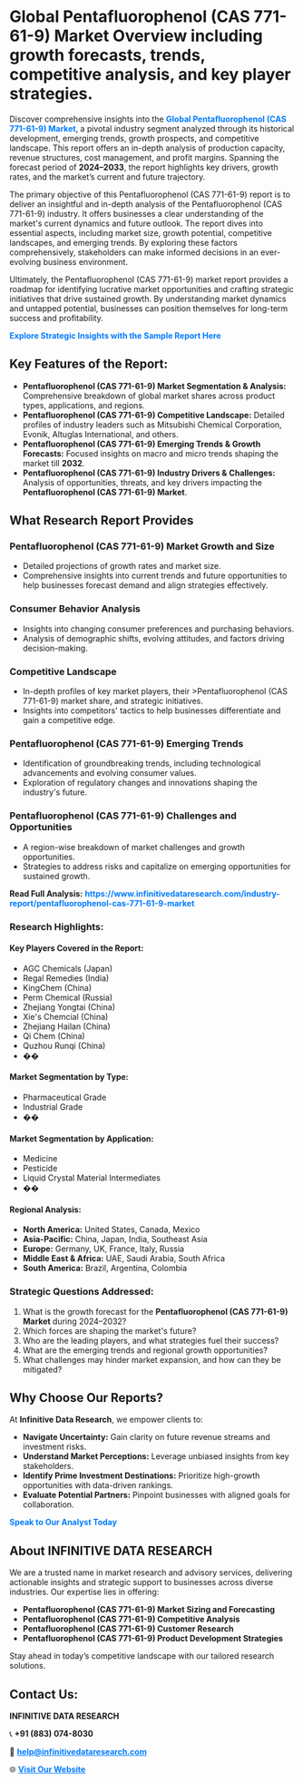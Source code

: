 <h1>Global Pentafluorophenol (CAS 771-61-9) Market Overview including growth forecasts, trends, competitive analysis, and key player strategies.</h1>
<p>
Discover comprehensive insights into the 
<a href="https://www.infinitivedataresearch.com/industry-report/pentafluorophenol-cas-771-61-9-market" rel="dofollow" style="color: #007BFF; text-decoration: none;"><strong>Global Pentafluorophenol (CAS 771-61-9) Market</strong></a>, a pivotal industry segment analyzed through its historical development, emerging trends, growth prospects, and competitive landscape. This report offers an in-depth analysis of production capacity, revenue structures, cost management, and profit margins. Spanning the forecast period of <strong>2024–2033</strong>, the report highlights key drivers, growth rates, and the market’s current and future trajectory.
</p>
<p>
The primary objective of this Pentafluorophenol (CAS 771-61-9) report is to deliver an insightful and in-depth analysis of the Pentafluorophenol (CAS 771-61-9) industry. It offers businesses a clear understanding of the market's current dynamics and future outlook. The report dives into essential aspects, including market size, growth potential, competitive landscapes, and emerging trends. By exploring these factors comprehensively, stakeholders can make informed decisions in an ever-evolving business environment.
</p>
<p>
Ultimately, the Pentafluorophenol (CAS 771-61-9) market report provides a roadmap for identifying lucrative market opportunities and crafting strategic initiatives that drive sustained growth. By understanding market dynamics and untapped potential, businesses can position themselves for long-term success and profitability.
</p>
<p>
<a href="https://www.infinitivedataresearch.com/request-sample/reportId=107913" style="color: #007BFF; text-decoration: none;"><strong>Explore Strategic Insights with the Sample Report Here</strong></a>
</p>

<h2>Key Features of the Report:</h2>
<ul>
<li><strong>Pentafluorophenol (CAS 771-61-9) Market Segmentation & Analysis:</strong> Comprehensive breakdown of global market shares across product types, applications, and regions.</li>
<li><strong>Pentafluorophenol (CAS 771-61-9) Competitive Landscape:</strong> Detailed profiles of industry leaders such as Mitsubishi Chemical Corporation, Evonik, Altuglas International, and others.</li>
<li><strong>Pentafluorophenol (CAS 771-61-9) Emerging Trends & Growth Forecasts:</strong> Focused insights on macro and micro trends shaping the market till <strong>2032</strong>.</li>
<li><strong>Pentafluorophenol (CAS 771-61-9) Industry Drivers & Challenges:</strong> Analysis of opportunities, threats, and key drivers impacting the <strong>Pentafluorophenol (CAS 771-61-9) Market</strong>.</li>
</ul>

<h2>What Research Report Provides</h2>
<h3>Pentafluorophenol (CAS 771-61-9) Market Growth and Size</h3>
<ul>
<li>Detailed projections of growth rates and market size.</li>
<li>Comprehensive insights into current trends and future opportunities to help businesses forecast demand and align strategies effectively.</li>
</ul>

<h3>Consumer Behavior Analysis</h3>
<ul>
<li>Insights into changing consumer preferences and purchasing behaviors.</li>
<li>Analysis of demographic shifts, evolving attitudes, and factors driving decision-making.</li>
</ul>

<h3>Competitive Landscape</h3>
<ul>
<li>In-depth profiles of key market players, their >Pentafluorophenol (CAS 771-61-9) market share, and strategic initiatives.</li>
<li>Insights into competitors' tactics to help businesses differentiate and gain a competitive edge.</li>
</ul>

<h3>Pentafluorophenol (CAS 771-61-9) Emerging Trends</h3>
<ul>
<li>Identification of groundbreaking trends, including technological advancements and evolving consumer values.</li>
<li>Exploration of regulatory changes and innovations shaping the industry's future.</li>
</ul>

<h3>Pentafluorophenol (CAS 771-61-9) Challenges and Opportunities</h3>
<ul>
<li>A region-wise breakdown of market challenges and growth opportunities.</li>
<li>Strategies to address risks and capitalize on emerging opportunities for sustained growth.</li>
</ul>
<p><strong>Read Full Analysis:</strong> <a href="https://www.infinitivedataresearch.com/industry-report/pentafluorophenol-cas-771-61-9-market" rel="dofollow" style="color: #007BFF; text-decoration: none;"><strong>https://www.infinitivedataresearch.com/industry-report/pentafluorophenol-cas-771-61-9-market</strong></a></p>
<h3>Research Highlights:</h3>
<h4>Key Players Covered in the Report:</h4>
<ul><li>AGC Chemicals (Japan)</li><li>Regal Remedies (India)</li><li>KingChem (China)</li><li>Perm Chemical (Russia)</li><li>Zhejiang Yongtai (China)</li><li>Xie&#039;s Chemcial (China)</li><li>Zhejiang Hailan (China)</li><li>Qi Chem (China)</li><li>Quzhou Runqi (China)</li><li>��</li></ul>
<h4>Market Segmentation by Type:</h4>
<ul><li>Pharmaceutical Grade</li><li>Industrial Grade</li><li>��</li></ul>
<h4>Market Segmentation by Application:</h4>
<ul><li>Medicine</li><li>Pesticide</li><li>Liquid Crystal Material Intermediates</li><li>��</li></ul>

<h4>Regional Analysis:</h4>
<ul>
<li><strong>North America:</strong> United States, Canada, Mexico</li>
<li><strong>Asia-Pacific:</strong> China, Japan, India, Southeast Asia</li>
<li><strong>Europe:</strong> Germany, UK, France, Italy, Russia</li>
<li><strong>Middle East & Africa:</strong> UAE, Saudi Arabia, South Africa</li>
<li><strong>South America:</strong> Brazil, Argentina, Colombia</li>
</ul>

<h3>Strategic Questions Addressed:</h3>
<ol>
<li>What is the growth forecast for the <strong>Pentafluorophenol (CAS 771-61-9) Market</strong> during 2024–2032?</li>
<li>Which forces are shaping the market's future?</li>
<li>Who are the leading players, and what strategies fuel their success?</li>
<li>What are the emerging trends and regional growth opportunities?</li>
<li>What challenges may hinder market expansion, and how can they be mitigated?</li>
</ol>

<h2>Why Choose Our Reports?</h2>
<p>At <strong>Infinitive Data Research</strong>, we empower clients to:</p>
<ul>
<li><strong>Navigate Uncertainty:</strong> Gain clarity on future revenue streams and investment risks.</li>
<li><strong>Understand Market Perceptions:</strong> Leverage unbiased insights from key stakeholders.</li>
<li><strong>Identify Prime Investment Destinations:</strong> Prioritize high-growth opportunities with data-driven rankings.</li>
<li><strong>Evaluate Potential Partners:</strong> Pinpoint businesses with aligned goals for collaboration.</li>
</ul>
<p><a href="https://www.infinitivedataresearch.com/industry-report/pentafluorophenol-cas-771-61-9-market" rel="dofollow" style="color: #007BFF; text-decoration: none;"><strong>Speak to Our Analyst Today</strong></a></p>

<h2>About INFINITIVE DATA RESEARCH</h2>
<p>We are a trusted name in market research and advisory services, delivering actionable insights and strategic support to businesses across diverse industries. Our expertise lies in offering:</p>
<ul>
<li><strong>Pentafluorophenol (CAS 771-61-9) Market Sizing and Forecasting</strong></li>
<li><strong>Pentafluorophenol (CAS 771-61-9) Competitive Analysis</strong></li>
<li><strong>Pentafluorophenol (CAS 771-61-9) Customer Research</strong></li>
<li><strong>Pentafluorophenol (CAS 771-61-9) Product Development Strategies</strong></li>
</ul>
<p>Stay ahead in today’s competitive landscape with our tailored research solutions.</p>

<h2>Contact Us:</h2>
<p><strong>INFINITIVE DATA RESEARCH</strong></p>
<p>📞 <strong>+91 (883) 074-8030</strong></p>
<p>📧 <strong><a href="mailto:help@infinitivedataresearch.com" style="color: #007BFF;">help@infinitivedataresearch.com</a></strong></p>
<p>🌐 <strong><a href="https://www.infinitivedataresearch.com" rel="dofollow" style="color: #007BFF;">Visit Our Website</a></strong></p>
